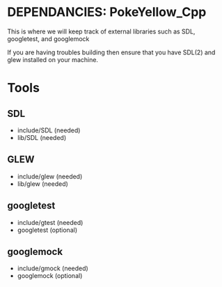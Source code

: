 # DEPENDANCIES: PokeYellow_Cpp
This is where we will keep track of external libraries such as SDL, googletest, and googlemock

If you are having troubles building then ensure that you have SDL(2) and glew installed on your machine.

Tools
==============
SDL
--------------
 - include/SDL   (needed)
 - lib/SDL       (needed)

GLEW
--------------
 - include/glew  (needed)
 - lib/glew      (needed)

googletest
--------------
 - include/gtest (needed)
 - googletest    (optional)

 googlemock
--------------
 - include/gmock (needed)
 - googlemock    (optional)